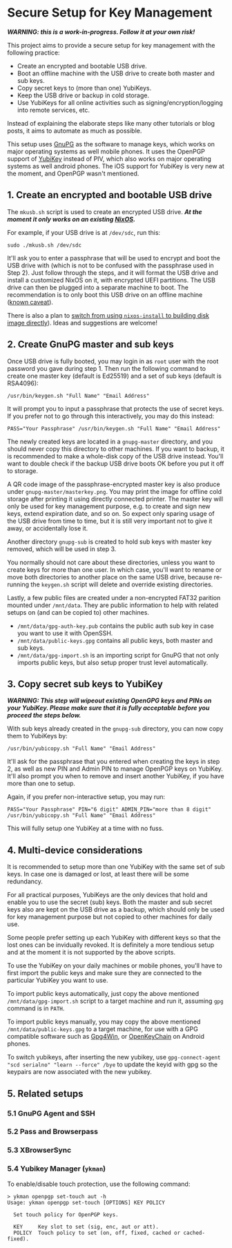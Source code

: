 # Secure Setup for Key Management

***WARNING: this is a work-in-progress. Follow it at your own risk!***

This project aims to provide a secure setup for key management with the following practice:

- Create an encrypted and bootable USB drive.
- Boot an offline machine with the USB drive to create both master and sub keys.
- Copy secret keys to (more than one) YubiKeys.
- Keep the USB drive or backup in cold storage.
- Use YubiKeys for all online activities such as signing/encryption/logging into remote services, etc.

Instead of explaining the elaborate steps like many other tutorials or blog posts, it aims to automate as much as possible.

This setup uses [GnuPG] as the software to manage keys, which works on major operating systems as well mobile phones. 
It uses the OpenPGP support of [YubiKey] instead of PIV, which also works on major operating systems as well android phones.
The iOS support for YubiKey is very new at the moment, and OpenPGP wasn't mentioned.

## 1. Create an encrypted and bootable USB drive

The `mkusb.sh` script is used to create an encrypted USB drive.
***At the moment it only works on an existing [NixOS].***

For example, if your USB drive is at `/dev/sdc`, run this:
```
sudo ./mkusb.sh /dev/sdc
```

It'll ask you to enter a passphrase that will be used to encrypt and boot the USB drive with (which is not to be confused with the passphrase used in Step 2).
Just follow through the steps, and it will format the USB drive and install a customized NixOS on it, with encrypted UEFI partitions.
The USB drive can then be plugged into a separate machine to boot.
The recommendation is to only boot this USB drive on an offline machine ([known caveat](https://github.com/ninegua/secure-setup/issues/2)).

There is also a plan to [switch from using `nixos-install` to building disk image directly](https://github.com/ninegua/secure-setup/issues/1)).
Ideas and suggestions are welcome!

## 2. Create GnuPG master and sub keys

Once USB drive is fully booted, you may login in as `root` user with the root password you gave during step 1.
Then run the following command to create one master key (default is Ed25519) and a set of sub keys (default is RSA4096):

```
/usr/bin/keygen.sh "Full Name" "Email Address"
```

It will prompt you to input a passphrase that protects the use of secret keys.
If you prefer not to go through this interactively, you may do this instead:

```
PASS="Your Passphrase" /usr/bin/keygen.sh "Full Name" "Email Address"
```

The newly created keys are located in a `gnupg-master` directory, and you should never copy this directory to other machines.
If you want to backup, it is recommended to make a whole-disk copy of the USB drive instead.
You'll want to double check if the backup USB drive boots OK before you put it off to storage.

A QR code image of the passphrase-encrypted master key is also produce under `gnupg-master/masterkey.png`.
You may print the image for offline cold storage after printing it using directly connected printer.
The master key will only be used for key management purpose, e.g. to create and sign new keys, extend expiration date, and so on.
So expect only sparing usage of the USB drive from time to time, but it is still very important not to give it away, or accidentally lose it.

Another directory `gnupg-sub` is created to hold sub keys with master key removed, which will be used in step 3.

You normally should not care about these directories, unless you want to create keys for more than one user.
In which case, you'll want to rename or move both directories to another place on the same USB drive,
because re-running the `keygen.sh` script will delete and override existing directories.

Lastly, a few public files are created under a non-encrypted FAT32 parition mounted under `/mnt/data`.
They are public information to help with related setups on (and can be copied to) other machines.

- `/mnt/data/gpg-auth-key.pub` contains the public auth sub key in case you want to use it with OpenSSH.
- `/mnt/data/public-keys.gpg` contains all public keys, both master and sub keys.
- `/mnt/data/gpg-import.sh` is an importing script for GnuPG that not only imports public keys, but also setup proper trust level automatically.

## 3. Copy secret sub keys to YubiKey

***WARNING: This step will wipeout existing OpenGPG keys and PINs on your YubiKey.
Please make sure that it is fully acceptable before you proceed the steps below.***

With sub keys already created in the `gnupg-sub` directory, you can now copy them to YubiKeys by:

```
/usr/bin/yubicopy.sh "Full Name" "Email Address"
```

It'll ask for the passphrase that you entered when creating the keys in step 2, as well as new PIN and Admin PIN to manage OpenPGP keys on YubiKey.
It'll also prompt you when to remove and insert another YubiKey, if you have more than one to setup.

Again, if you prefer non-interactive setup, you may run:

```
PASS="Your Passphrase" PIN="6 digit" ADMIN_PIN="more than 8 digit" /usr/bin/yubicopy.sh "Full Name" "Email Address"
```

This will fully setup one YubiKey at a time with no fuss.

## 4. Multi-device considerations

It is recommended to setup more than one YubiKey with the same set of sub keys.
In case one is damaged or lost, at least there will be some redundancy.

For all practical purposes, YubiKeys are the only devices that hold and enable you to use the secret (sub) keys.
Both the master and sub secret keys also are kept on the USB drive as a backup, which should only be used for key management purpose but not copied to other machines for daily use.

Some people prefer setting up each YubiKey with different keys so that the lost ones can be invidually revoked.
It is definitely a more tendious setup and at the moment it is not supported by the above scripts.

To use the YubiKey on your daily machines or mobile phones, you'll have to first import the public keys and make sure they are connected to the particular YubiKey you want to use.

To import public keys automatically, just copy the above mentioned `/mnt/data/gpg-import.sh` script to a target machine and run it, assuming `gpg` command is in `PATH`.

To import public keys manually, you may copy the above mentioned `/mnt/data/public-keys.gpg` to a target machine, for use with a GPG compatible software such as [Gpg4Win], or [OpenKeyChain] on Android phones.

To switch yubikeys, after inserting the new yubikey, use `gpg-connect-agent "scd serialno" "learn --force" /bye` to update the keyid with gpg so the keypairs are now associated with the new yubikey.

## 5. Related setups

### 5.1 GnuPG Agent and SSH

### 5.2 Pass and Browserpass

### 5.3 XBrowserSync

### 5.4 Yubikey Manager (`ykman`)

To enable/disable touch protection, use the following command:

```
> ykman openpgp set-touch aut -h
Usage: ykman openpgp set-touch [OPTIONS] KEY POLICY

  Set touch policy for OpenPGP keys.

  KEY     Key slot to set (sig, enc, aut or att).
  POLICY  Touch policy to set (on, off, fixed, cached or cached-fixed).
```

[GnuPG]: https://gnupg.org
[YubiKey]: https://www.yubico.com
[NixOS]: https://nixos.org
[Gpg4win]: https://www.gpg4win.org
[OpenKeyChain]: https://www.openkeychain.org

